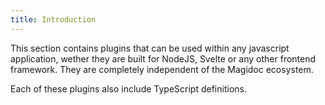 ```yaml
---
title: Introduction
---
```


This section contains plugins that can be used within any javascript application, wether they are built for NodeJS, Svelte or any other frontend framework. They are completely independent of the Magidoc ecosystem.

Each of these plugins also include TypeScript definitions.
